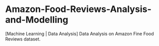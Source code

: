 # Amazon-Food-Reviews-Analysis-and-Modelling
[Machine Learning | Data Analysis] Data Analysis on  Amazon Fine Food Reviews dataset.
